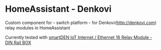 # HomeAssistant - Denkovi
Custom component for - switch platform - for Denkovi(http://denkovi.com) relay modules in HomeAssistant

Currently tested with [
smartDEN IoT Internet / Ethernet 16 Relay Module - DIN Rail BOX](http://denkovi.com/smartden-lan-ethernet-16-relay-module-din-rail-box)
